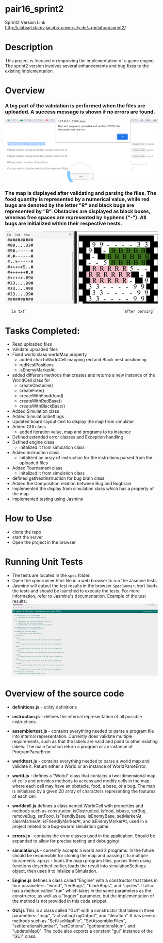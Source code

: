 # pair16_sprint2
Sprint2 Version Link\
http://clabsql.clamv.jacobs-university.de/~rgetahun/sprint2/

# Description
This project is focused on improving the implementation of a game engine. The sprint2 version involves several enhancements and bug fixes to the existing implementation.

# Overview
### A big part of the validation is performed when the files are uploaded. A success message is shown if no errors are found.
![settings](assets%20for%20readme/success.png)

### The map is displayed after validating and parsing the files. The food quantity is represented by a numerical value, while red bugs are denoted by the letter "R" and black bugs are represented by "B". Obstacles are displayed as black boxes, whereas free spaces are represented by hyphens ("-"). All bugs are initialized within their respective nests.
![settings](assets%20for%20readme/map.png)

      `in txt`                                            `after parsing`



# Tasks Completed:
  - Read uploaded files
  - Validate uploaded files
  - Fixed world class worldMap property
      - added charToWorldCell mapping red and Black nest positioning 
      - redNestPositions  
      - isEnemyMarkerAt
  - added different methods that creates and returns a new instance of the WorldCell class for 
      -  createObstacle()
      -  createFree()
      -  createWithFood(food)
      -  createWithRedBase()
      -  createWithBlackBase()  
  - Added Simulation class
  - Added SimulationSettings
  - Updated board-layout-text to display the map from simulator
  - Added GUI class
      - added iteration value, map and programs to its instance 
  - Defined extended error classes and Exception handling
  - Defined engine class
      - initalized it from simulation class 
  - Added instruction class
      - initalized an array of instruction for the instrutions parsed from the uploaded files
  - Added Tournament class
       - initalized it from simulation class 
  - defined getNextInstruction for bug brain class
  - Added the Composition relation between Bug and Bugbrain
  - Implemented the display from simulation class which has a property of the map
  - Implemented testing using Jasmine
# How to Use 
  - clone the repo
  - start the server
  - Open the project in the browser
# Running Unit Tests
  - The tests are located in the `spec` folder.
  - Open the specrunner.html file in a web browser to run the Jasmine tests
  - Jasmine will output the test results in the browser
  `SpecRunner.html` loads the tests and should be launched to execute the tests. For more information, refer to Jasmine's documentation.
Example of the test results:
![settings](assets%20for%20readme/unittest.png)

# Overview of the source code
  - **definitions.js** - utility definitions
  - **instruction.js** - defines the internal representation of all possible instructions.
  - **assemblertest.js** - contains everything needed to parse a program file into internal representation. Currently does validate multiple requirements, such as that the labels are valid and point to other existing labels. The main function return a program or an instance of ProgramParseError.
  - **worldtest.js** - contains everything needed to parse a world map and validate it. Return either a World or an instance of WorldParseError.
  - **world.js** - defines a "World" class that contains a two-dimensional map of cells and provides methods to access and modify cells in the map, where each cell may have an obstacle, food, a base, or a bug. The map is initialized by a given 2D array of characters representing the features of each cell.
  - **worldcell.js** defines a class named WorldCell with properties and methods such as constructor, isObstructed, isfood, isbase, setBug, removeBug, setFood, isFriendlyBase, isEnemyBase, setMarkerAt, clearMarkerAt, isFriendlyMarkerAt, and isEnemyMarkerAt, used in a project related to a bug-swarm simulation game.
  - **errors.js** - contains the error classes used in the application. Should be expanded to allow for precise testing and debugging\
  - **simulation.js** - currently accepts a world and 2 programs. In the future should be responsible for cloning the map and passing it to multiple touraments.
  app.js - loads the map+program files, parses them using functions described earlier, loads the result into simulationSettings object, then uses it to inialize a Simulation.
  - **Engine.js** defines a class called "Engine" with a constructor that takes in four parameters: "world", "redBugs", "blackBugs", and "cycles". It also has a method called "run" which takes in the same parameters as the constructor, as well as a "logger" parameter, but the implementation of the method is not provided in this code snippet.
  
- **GUI.js** This is a class called "GUI" with a constructor that takes in three parameters: "map", "activatingLogOutput", and "iteration". It has several methods such as "SetUseMapFile", "SetAssemblerFiles", "setIterationsNumber", "setOptions", "getIterationsNum", and "updateMap0". The code also exports a constant "gui" instance of the "GUI" class.
